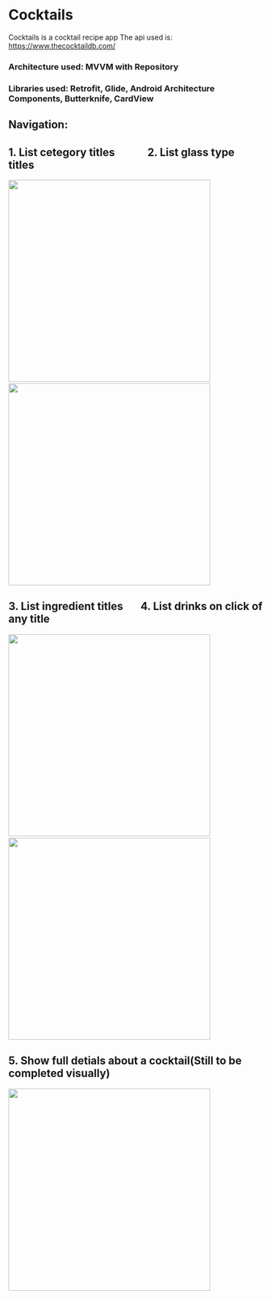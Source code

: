 # Cocktails
Cocktails is a cocktail recipe app
The api used is: https://www.thecocktaildb.com/


### Architecture used: MVVM with Repository
### Libraries used: Retrofit, Glide, Android Architecture Components, Butterknife, CardView


## Navigation:

## 1. List cetegory titles &nbsp;&nbsp;&nbsp;&nbsp;&nbsp;&nbsp;&nbsp;&nbsp;&nbsp;&nbsp;&nbsp;&nbsp;2. List glass type titles


<img src="https://user-images.githubusercontent.com/7290739/43020578-79dc242c-8c2e-11e8-92a9-e425d323aad0.jpg" width="400" />&nbsp;&nbsp;&nbsp;&nbsp;&nbsp;&nbsp;&nbsp;&nbsp;&nbsp;<img src="https://user-images.githubusercontent.com/7290739/43020589-803ea1d2-8c2e-11e8-9309-31ad23253e2d.jpg" width="400" />              

 ## 3. List ingredient titles  &nbsp;&nbsp;&nbsp;&nbsp;&nbsp;&nbsp;4. List drinks on click of any title


<img src="https://user-images.githubusercontent.com/7290739/43020595-85c210e4-8c2e-11e8-8827-cb9f41892f0b.jpg" width="400" />&nbsp;&nbsp;&nbsp;&nbsp;&nbsp;&nbsp;&nbsp;&nbsp;&nbsp;<img src="https://user-images.githubusercontent.com/7290739/43020602-8b7528dc-8c2e-11e8-93c1-ae137ab31553.jpg" width="400" />    

## 5. Show full detials about a cocktail(Still to be completed visually)
<img src="https://user-images.githubusercontent.com/7290739/43020606-8fca9c64-8c2e-11e8-9650-3a6e40bfc770.jpg" width="400" />

